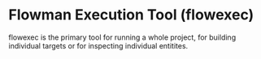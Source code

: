 # Flowman Execution Tool (flowexec)

flowexec is the primary tool for running a whole project, for building individual targets
or for inspecting individual entitites.

